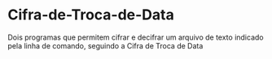 # Cifra-de-Troca-de-Data
Dois programas que permitem cifrar e decifrar um arquivo de texto indicado pela linha de comando, seguindo a Cifra de Troca de Data
